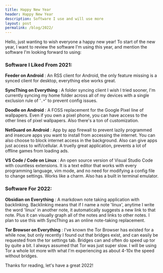 ```yaml
---
title: Happy New Year
header: Happy New Year
description: Software I use and will use more
layout: post
permalink: /blog/2022/
---
```


Hello, just wanting to wish everyone a happy new year! 
To start of the new year, I want to review the software I'm using this year, and mention the software I'm looking forward to using:

### Software I Liked From 2021:

**Feeder on Android**
: An RSS client for Android, the only feature missing is a synced client for desktop, everything else works great.

**SyncThing on Everything**
: A folder syncing client I wish I tried sooner, I'm currently syncing my home folder across all of my devices with a single exclusion rule of '`.*`' to prevent config issues.

**Doodle on Android**
: A FOSS replacement for the Google Pixel line of wallpapers. Even if you own a pixel phone, you can have access to the other lines of pixel wallpapers. Also there's a ton of customization.

**NetGuard on Android**
: App by app firewall to prevent lazily programmed and insecure apps you want to install from accessing the internet. You can also choose to block internet access in the background. Also can give apps just access to wifi/cellular. A truelly great application, prevents a lot of offline games from loading ads.

**VS Code / Code on Linux**
: An open source version of Visual Studio Code with countless extensions. It is a text editor that works with every programming language, vim mode, and no need for modifying a config file to change settings. Works like a charm. Also has a built in terminal emulator.

### Software For 2022:

**Obsidian on Everything**
: A markdown note taking application with backlinking. Backlinking means that if I name a note 'linux', anytime I write the word 'linux' in another note, it automatically suggests a new link to that note. Plus it can visually graph all of the notes and links to other notes. I plan to use this with SyncThing as an online note-taking replacement.

**Tor Browser on Everything**
: I've known the Tor Browser has existed for a while now, but only recently I found out that bridges exist, and can easily be requested from the tor settings tab. Bridges can and often do speed up tor by quite a bit. I always assumed that Tor was just super slow. I will be using Tor a whole lot more with what I'm experiencing as about 4-10x the speed without bridges.

Thanks for reading, let's have a great 2022!